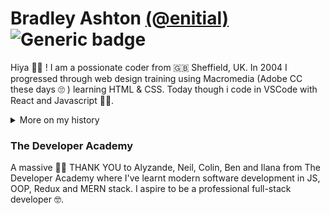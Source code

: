 # Bradley Ashton [(@enitial)](https://github.com/enitial) ![Generic badge](https://img.shields.io/github/followers/enitial?style=social)
Hiya 👋🏼 ! I am a possionate coder from 🇬🇧 Sheffield, UK. In 2004 I progressed through web design training using Macromedia (Adobe CC these days 🙄 ) learning HTML & CSS. Today though i code in VSCode with React and Javascript 💪🏼.  

<details closed>
<summary>More on my history</summary>
<br>
My web design teacher introduced me to performing as a DJ and how to use Cool Edit Pro 2 (another Adobe product now - Adobe Audition) and my life as a mashup artist and DJ began. Shortly after I created a community board using vBulletin software dedicated to music artists - LiteRECORDS (est 2010). Skip a decade or so and I wanted to return to coding.
</details>

### The Developer Academy
A massive 🙏🏼 THANK YOU to Alyzande, Neil, Colin, Ben and Ilana from The Developer Academy where I've learnt modern software development in JS, OOP, Redux and MERN stack. I aspire to be a professional full-stack developer 🤓.
